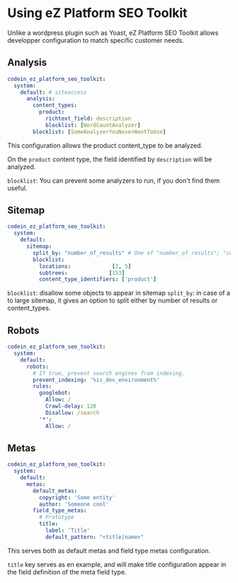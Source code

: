 # Using eZ Platform SEO Toolkit

Unlike a wordpress plugin such as Yoast, eZ Platform SEO Toolkit allows developper configuration to match specific customer needs.

## Analysis

```yml
codein_ez_platform_seo_toolkit:
  system:
    default: # siteaccess
      analysis:
        content_types:
          product:
            richtext_field: description
            blocklist: [WordCountAnalyzer]
        blocklist: [SomeAnalyzerYouNeverWantToUse]
```

This configuration allows the product content_type to be analyzed.

On the `product` content type, the field identified by `description` will be analyzed.

`blocklist`: You can prevent some analyzers to run, if you don't find them useful.

## Sitemap
```yml
codein_ez_platform_seo_toolkit:
  system:
    default:
      sitemap:
        split_by: "number_of_results" # One of "number_of_results"; "content_type"
        blocklist:
          locations:             [2, 5]
          subtrees:             [153]
          content_type_identifiers: ['product']
```
`blocklist`: disallow some objects to appear in sitemap
`split_by`: in case of a to large sitemap, it gives an option to split either by number of results or content_types.

## Robots

```yml
codein_ez_platform_seo_toolkit:
  system:
    default:
      robots:
        # If true, prevent search engines from indexing.
        prevent_indexing: '%is_dev_environment%'
        rules:
          googlebot:
            Allow: /
            Crawl-delay: 120
            Disallow: /search
          '*':
            Allow: /
```

## Metas

```yml
codein_ez_platform_seo_toolkit:
  system:
    default:
      metas:
        default_metas:
          copyright: 'Some entity'
          author: 'Someone cool'
        field_type_metas:
          # Prototype
          title:
            label: 'Title'
            default_pattern: "<title|name>"
```

This serves both as default metas and field type metas configuration.

`title` key serves as en example, and will make title configuration appear in the field definition of the meta field type.
